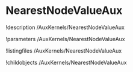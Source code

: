 <!-- MOOSE Documentation Stub: Remove this when content is added. -->

# NearestNodeValueAux
!description /AuxKernels/NearestNodeValueAux

!parameters /AuxKernels/NearestNodeValueAux

!listingfiles /AuxKernels/NearestNodeValueAux

!childobjects /AuxKernels/NearestNodeValueAux
